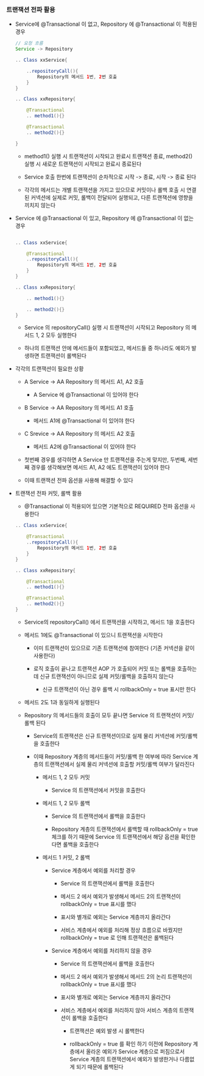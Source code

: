### 트랜잭션 전파 활용

* Service에 @Transactional 이 없고, Repository 에 @Transactional 이 적용된 경우

    ```java
    // 요청 흐름
    Service -> Repository

    .. Class xxService{

        ..repositoryCall(){
            Repository의 메서드 1번, 2번 호출 
        }
    }

    .. Class xxRepository{

        @Transactional
        .. method1(){}

        @Transactional
        .. method2(){}

    }
    ```

    - method1() 실행 시 트랜잭션이 시작되고 완료시 트랜잭션 종료, method2() 실행 시 새로운 트랜잭션이 시작되고 완료시 종료된다

    - Service 호출 한번에 트랜잭션이 순차적으로 시작 -> 종료, 시작 -> 종료 된다

    - 각각의 메서드는 개별 트랜잭션을 가지고 있으므로 커밋이나 롤백 호출 시 연결된 커넥션에 실제로 커밋, 롤백이 전달되어 실행되고, 다른 트랜잭션에 영향을 끼치지 않는다

* Service 에 @Transactional 이 있고, Repository 에 @Transactional 이 없는 경우

    ```java

    .. Class xxService{

        @Transactional
        ..repositoryCall(){
            Repository의 메서드 1번, 2번 호출 
        }
    }

    .. Class xxRepository{
 
        .. method1(){}

        .. method2(){}
    }
    ```

    - Service 의 repositoryCall() 실행 시 트랜잭션이 시작되고 Repository 의 메서드 1, 2 모두 실행한다

    - 하나의 트랜잭션 안에 메서드들이 포함되었고, 메서드들 중 하나라도 예외가 발생하면 트랜잭션이 롤백된다

* 각각의 트랜잭션이 필요한 상황

    - A Service -> AA Repository 의 메서드 A1, A2 호출

        - A Service 에 @Transactional 이 있어야 한다

    - B Service -> AA Repository 의 메서드 A1 호출

        - 메서드 A1에 @Transactional 이 있어야 한다

    - C Srevice -> AA Repository 의 메서드 A2 호출

        - 메서드 A2에 @Transactional 이 있어야 한다

    - 첫번째 경우를 생각하면 A Service 만 트랜잭션을 주는게 맞지만, 두번째, 세번째 경우를 생각해보면 메서드 A1, A2 에도 트랜잭션이 있어야 한다

    - 이때 트랜잭션 전파 옵션을 사용해 해결할 수 있다


* 트랜잭션 전파 커밋, 롤백 활용

    - @Transactional 이 적용되어 있으면 기본적으로 REQUIRED 전파 옵션을 사용한다

    ```java
    .. Class xxService{

        @Transactional
        ..repositoryCall(){
            Repository의 메서드 1번, 2번 호출 
        }
    }

    .. Class xxRepository{
 
        @Transactional
        .. method1(){}

        @Transactional
        .. method2(){}
    }
    ```

    - Service의 repositoryCall() 에서 트랜잭션을 시작하고, 메서드 1을 호출한다

    - 메서드 1에도 @Transactional 이 있으니 트랜잭션을 시작한다

        - 이미 트랜잭션이 있으므로 기존 트랜잭션에 참여한다 (기존 커넥션을 같이 사용한다)

        - 로직 호출이 끝나고 트랜잭션 AOP 가 호출되어 커밋 또는 롤백을 호출하는데 신규 트랜잭션이 아니므로 실제 커밋/롤백을 호출하지 않는다

            - 신규 트랜잭션이 아닌 경우 롤백 시 rollbackOnly = true 표시만 한다

    - 메서드 2도 1과 동일하게 실행된다

    - Repository 의 메서드들의 호출이 모두 끝나면 Service 의 트랜잭션이 커밋/롤백 된다

        - Service의 트랜잭션은 신규 트랜잭션이므로 실제 물리 커넥션에 커밋/롤백 을 호출한다

        - 이때 Repository 계층의 메서드들이 커밋/롤백 한 여부에 따라 Service 계층의 트랜잭션에서 실제 물리 커넥션에 호출할 커밋/롤백 여부가 달라진다

            - 메서드 1, 2 모두 커밋

                - Service 의 트랜잭션에서 커밋을 호출한다

            - 메서드 1, 2 모두 롤백

                - Service 의 트랜잭션에서 롤백을 호출한다

                - Repository 계층의 트랜잭션에서 롤백할 때 rollbackOnly = true 체크를 하기 때문에 Service 의 트랜잭션에서 해당 옵션을 확인한다면 롤백을 호출한다

            - 메서드 1 커밋, 2 롤백

                - Service 계층에서 예외를 처리할 경우

                    - Service 의 트랜잭션에서 롤백을 호출한다

                    - 메서드 2 에서 예외가 발생해서 메서드 2의 트랜잭션이 rollbackOnly = true 표시를 했다

                    - 표시와 별개로 예외는 Service 계층까지 올라간다

                    - 서비스 계층에서 예외를 처리해 정상 흐름으로 바꿨지만 rollbackOnly = true 로 인해 트랜잭션은 롤백된다

                - Service 계층에서 예외를 처리하지 않을 경우

                    - Service 의 트랜잭션에서 롤백을 호출한다

                    - 메서드 2 에서 예외가 발생해서 메서드 2의 논리 트랜잭션이 rollbackOnly = true 표시를 했다

                    - 표시와 별개로 예외는 Service 계층까지 올라간다

                    - 서비스 계층에서 예외를 처리하지 않아 서비스 계층의 트랜잭션이 롤백을 호출한다
                    
                        - 트랜잭션은 예외 발생 시 롤백한다

                        - rollbackOnly = true 를 확인 하기 이전에 Repository 계층에서 올라온 예외가 Service 계층으로 퍼짐으로서 Service 계층의 트랜잭션에서 예외가 발생한거나 다름없게 되기 때문에 롤백된다

